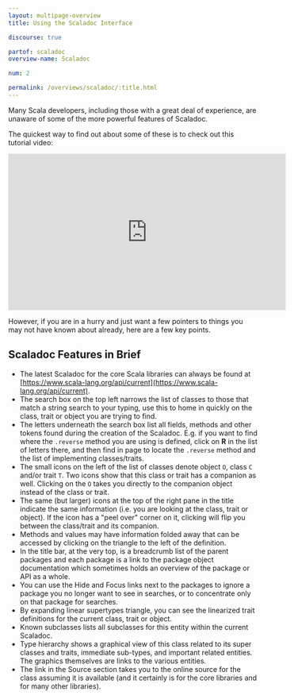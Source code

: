 ```yaml
---
layout: multipage-overview
title: Using the Scaladoc Interface

discourse: true

partof: scaladoc
overview-name: Scaladoc

num: 2

permalink: /overviews/scaladoc/:title.html
---
```


Many Scala developers, including those with a great deal of experience, are
unaware of some of the more powerful features of Scaladoc.

The quickest way to find out about some of these is to check out this
tutorial video:

<iframe width="560" height="315" src="https://www.youtube.com/embed/GQxUEAXX_fE" frameborder="0" allowfullscreen></iframe>

However, if you are in a hurry and just want a few pointers to things you
may not have known about already, here are a few key points.

## Scaladoc Features in Brief

- The latest Scaladoc for the core Scala libraries can always be found at
  [https://www.scala-lang.org/api/current](https://www.scala-lang.org/api/current).
- The search box on the top left narrows the list of classes to those that
  match a string search to your typing, use this to home in quickly on the class,
  trait or object you are trying to find.
- The letters underneath the search box list all fields, methods and other
  tokens found during the creation of the Scaladoc. E.g. if you want to find
  where the `.reverse` method you are using is defined, click on **R** in the
  list of letters there, and then find in page to locate the `.reverse` method and
  the list of implementing classes/traits.
- The small icons on the left of the list of classes denote object `O`, class `C`
  and/or trait `T`. Two icons show that this class or trait has a companion as
  well. Clicking on the `O` takes you directly to the companion object instead
  of the class or trait.
- The same (but larger) icons at the top of the right pane in the title indicate
  the same information (i.e. you are looking at the class, trait or object). If
  the icon has a "peel over" corner on it, clicking will flip you between the
  class/trait and its companion.
- Methods and values may have information folded away that can be accessed by
  clicking on the triangle to the left of the definition.
- In the title bar, at the very top, is a breadcrumb list of the parent packages
  and each package is a link to the package object documentation which sometimes
  holds an overview of the package or API as a whole.
- You can use the Hide and Focus links next to the packages to ignore a package
  you no longer want to see in searches, or to concentrate only on that package
  for searches.
- By expanding linear supertypes triangle, you can see the linearized trait
  definitions for the current class, trait or object.
- Known subclasses lists all subclasses for this entity within the current
  Scaladoc.
- Type hierarchy shows a graphical view of this class related to its super
  classes and traits, immediate sub-types, and important related entities. The
  graphics themselves are links to the various entities.
- The link in the Source section takes you to the online source for the class
  assuming it is available (and it certainly is for the core libraries and for
  many other libraries).

